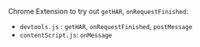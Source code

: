 Chrome Extension to try out `getHAR`, `onRequestFinished`:

- `devtools.js` :  `getHAR`, `onRequestFinished`, `postMessage`
- `contentScript.js`: `onMessage`
